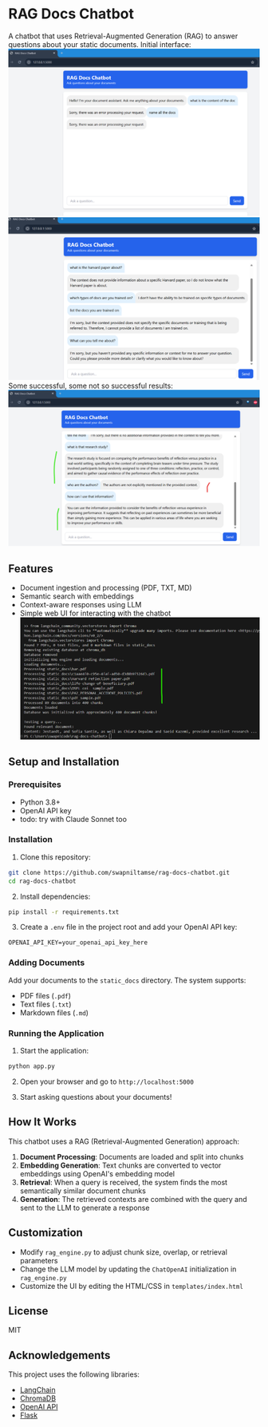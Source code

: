 # RAG Docs Chatbot

A chatbot that uses Retrieval-Augmented Generation (RAG) to answer questions about your static documents.
Initial interface:
![alt text](image.png)
![alt text](image-1.png)
Some successful, some not so successful results:
![alt text](image-3.png)
## Features

- Document ingestion and processing (PDF, TXT, MD)
- Semantic search with embeddings
- Context-aware responses using LLM
- Simple web UI for interacting with the chatbot
![alt text](image-2.png)

## Setup and Installation

### Prerequisites

- Python 3.8+
- OpenAI API key
- todo: try with Claude Sonnet too

### Installation

1. Clone this repository:
```bash
git clone https://github.com/swapniltamse/rag-docs-chatbot.git
cd rag-docs-chatbot
```

2. Install dependencies:
```bash
pip install -r requirements.txt
```

3. Create a `.env` file in the project root and add your OpenAI API key:
```
OPENAI_API_KEY=your_openai_api_key_here
```

### Adding Documents

Add your documents to the `static_docs` directory. The system supports:

- PDF files (`.pdf`)
- Text files (`.txt`)
- Markdown files (`.md`)

### Running the Application

1. Start the application:
```bash
python app.py
```

2. Open your browser and go to `http://localhost:5000`

3. Start asking questions about your documents!

## How It Works

This chatbot uses a RAG (Retrieval-Augmented Generation) approach:

1. **Document Processing**: Documents are loaded and split into chunks
2. **Embedding Generation**: Text chunks are converted to vector embeddings using OpenAI's embedding model
3. **Retrieval**: When a query is received, the system finds the most semantically similar document chunks
4. **Generation**: The retrieved contexts are combined with the query and sent to the LLM to generate a response

## Customization

- Modify `rag_engine.py` to adjust chunk size, overlap, or retrieval parameters
- Change the LLM model by updating the `ChatOpenAI` initialization in `rag_engine.py`
- Customize the UI by editing the HTML/CSS in `templates/index.html`

## License

MIT

## Acknowledgements

This project uses the following libraries:
- [LangChain](https://github.com/langchain-ai/langchain)
- [ChromaDB](https://github.com/chroma-core/chroma)
- [OpenAI API](https://platform.openai.com/)
- [Flask](https://flask.palletsprojects.com/)